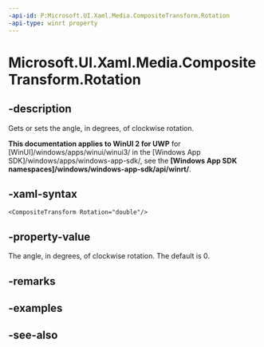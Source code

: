 ```yaml
---
-api-id: P:Microsoft.UI.Xaml.Media.CompositeTransform.Rotation
-api-type: winrt property
---
```


<!-- Property syntax
public double Rotation { get;  set; }
-->

# Microsoft.UI.Xaml.Media.CompositeTransform.Rotation

## -description
Gets or sets the angle, in degrees, of clockwise rotation.

**This documentation applies to WinUI 2 for UWP** for [WinUI]/windows/apps/winui/winui3/ in the [Windows App SDK]/windows/apps/windows-app-sdk/, see the **[Windows App SDK namespaces]/windows/windows-app-sdk/api/winrt/**.

## -xaml-syntax
```xaml
<CompositeTransform Rotation="double"/>
```


## -property-value
The angle, in degrees, of clockwise rotation. The default is 0.

## -remarks

## -examples

## -see-also
